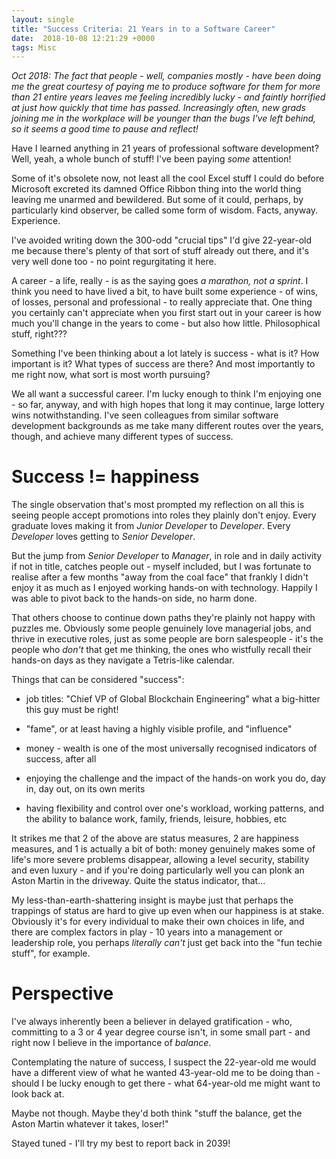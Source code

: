 ```yaml
---
layout: single
title: "Success Criteria: 21 Years in to a Software Career"
date:  2018-10-08 12:21:29 +0000
tags: Misc
---
```

_Oct 2018: The fact that people - well, companies mostly - have been doing me the great courtesy of paying me to produce 
software for them for more than 21 entire years leaves me feeling incredibly lucky - and faintly horrified at 
just how quickly that time has passed. Increasingly often, new grads joining me in the workplace will be younger than 
the bugs I've left behind, so it seems a good time to pause and reflect!_

Have I learned anything in 21 years of professional software development? Well, yeah, a whole bunch of stuff! I've been 
paying _some_ attention!

Some of it's obsolete now, not least all the cool Excel stuff I could do before Microsoft excreted its damned Office 
Ribbon thing into the world thing leaving me unarmed and bewildered. But some of it could, perhaps, by particularly 
kind observer, be called some form of wisdom. Facts, anyway. Experience.

I've avoided writing down the 300-odd "crucial tips" I'd give 22-year-old me because there's plenty of that sort of 
stuff already out there, and it's very well done too - no point regurgitating it here.

A career - a life, really - is as the saying goes _a marathon, not a sprint_. I think you need to have lived a bit, to
have built some experience - of wins, of losses, personal and professional - to really appreciate that. One thing you 
certainly can't appreciate when you first start out in your career is how much you'll change in the years to come - but 
also how little. Philosophical stuff, right???

Something I've been thinking about a lot lately is success - what is it? How important is it? What types of success are 
there? And most importantly to me right now, what sort is most worth pursuing? 

We all want a successful career. I'm lucky enough to think I'm enjoying one - so far, anyway, and with high hopes that 
long it may continue, large lottery wins notwithstanding. I've seen colleagues from similar software development 
backgrounds as me take many different routes over the years, though, and achieve many different types of success.

# Success != happiness

The single observation that's most prompted my reflection on all this is seeing people accept promotions into roles 
they plainly don't enjoy. Every graduate loves making it from _Junior Developer_ to _Developer_. Every _Developer_ loves 
getting to _Senior Developer_. 

But the jump from _Senior Developer_ to _Manager_, in role and in daily activity if not in title, catches people 
out - myself included, but I was fortunate to realise after a few months "away from the coal face" that frankly I didn't
enjoy it as much as I enjoyed working hands-on with technology. Happily I was able to pivot back to the hands-on side, 
no harm done.

That others choose to continue down paths they're plainly not happy with puzzles me. Obviously some people 
genuinely love managerial jobs, and thrive in executive roles, just as some people are born salespeople - it's the 
people who _don't_ that get me thinking, the ones who wistfully recall their hands-on days as they navigate a 
Tetris-like calendar.

Things that can be considered "success":

- job titles: "Chief VP of Global Blockchain Engineering" what a big-hitter this guy must be right!

- "fame", or at least having a highly visible profile, and "influence" 

- money - wealth is one of the most universally recognised indicators of success, after all

- enjoying the challenge and the impact of the hands-on work you do, day in, day out, on its own merits

- having flexibility and control over one's workload, working patterns, and the ability to balance work, family, 
friends, leisure, hobbies, etc

It strikes me that 2 of the above are status measures, 2 are happiness measures, and 1 is actually a bit of both: 
money genuinely makes some of life's more severe problems disappear, allowing a level security, stability and even 
luxury - and if you're doing particularly well you can plonk an Aston Martin in the driveway. Quite the status
indicator, that...

My less-than-earth-shattering insight is maybe just that perhaps the trappings of status are hard to give up even when
our happiness is at stake. Obviously it's for every individual to make their own choices in life, and there are complex
factors in play - 10 years into a management or leadership role, you perhaps _literally can't_ just get back into the 
"fun techie stuff", for example.

# Perspective

I've always inherently been a believer in delayed gratification - who, committing to a 3 or 4 year degree course isn't,
in some small part - and right now I believe in the importance of _balance_. 

Contemplating the nature of success, I suspect the 22-year-old me would have a different view of what he wanted 
43-year-old me to be doing than - should I be lucky enough to get there - what 64-year-old me might want to look back 
at. 

Maybe not though. Maybe they'd both think "stuff the balance, get the Aston Martin whatever it takes, loser!"

Stayed tuned - I'll try my best to report back in 2039!

